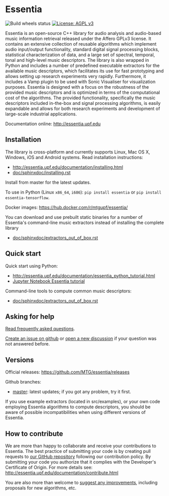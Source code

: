 Essentia
========
![Build wheels status](https://github.com/MTG/essentia/actions/workflows/build-wheels.yml/badge.svg)
[![License: AGPL v3](https://img.shields.io/badge/License-AGPL%20v3-blue.svg)](https://www.gnu.org/licenses/agpl-3.0)


Essentia is an open-source C++ library for audio analysis and audio-based music information retrieval released under the Affero GPLv3 license. It contains an extensive collection of reusable algorithms which implement audio input/output functionality, standard digital signal processing blocks, statistical characterization of data, and a large set of spectral, temporal, tonal and high-level music descriptors. The library is also wrapped in Python and includes a number of predefined executable extractors for the available music descriptors, which facilitates its use for fast prototyping and allows setting up research experiments very rapidly. Furthermore, it includes a Vamp plugin to be used with Sonic Visualiser for visualization purposes. Essentia is designed with a focus on the robustness of the provided music descriptors and is optimized in terms of the computational cost of the algorithms. The provided functionality, specifically the music descriptors included in-the-box and signal processing algorithms, is easily expandable and allows for both research experiments and development of large-scale industrial applications.

Documentation online: http://essentia.upf.edu


Installation
------------

The library is cross-platform and currently supports Linux, Mac OS X, Windows, iOS and Android systems. Read installation instructions:
-  http://essentia.upf.edu/documentation/installing.html 
-  [doc/sphinxdoc/installing.rst](doc/sphinxdoc/installing.rst)

Install from master for the latest updates.

To use in Python (Linux `x86_64`, `i686`): `pip install essentia` or `pip install essentia-tensorflow`.

Docker images: https://hub.docker.com/r/mtgupf/essentia/


You can download and use prebuilt static binaries for a number of Essentia's command-line music extractors instead of installing the complete library
- [doc/sphinxdoc/extractors_out_of_box.rst](doc/sphinxdoc/extractors_out_of_box.rst)


Quick start
-----------

Quick start using Python:
- http://essentia.upf.edu/documentation/essentia_python_tutorial.html
- [Jupyter Notebook Essentia tutorial](/src/examples/tutorial/essentia_python_tutorial.ipynb)

Command-line tools to compute common music descriptors:
- [doc/sphinxdoc/extractors_out_of_box.rst](doc/sphinxdoc/extractors_out_of_box.rst)


Asking for help
---------------

[Read frequently asked questions](FAQ.md).

[Create an issue on github](https://github.com/MTG/essentia/issues) or [open a new discussion](https://github.com/MTG/essentia/discussions) if your question was not answered before.


Versions
--------

Official releases: https://github.com/MTG/essentia/releases

Github branches:
- [master](https://github.com/MTG/essentia/tree/master): latest updates; if you got any problem, try it first.

If you use example extractors (located in src/examples), or your own code employing Essentia algorithms to compute descriptors, you should be aware of possible incompatibilities when using different versions of Essentia.

How to contribute
-----------------
We are more than happy to collaborate and receive your contributions to Essentia. The best practice of submitting your code is by creating pull requests to [our GitHub repository](https://github.com/MTG/essentia) following our contribution policy. By submitting your code you authorize that it complies with the Developer's Certificate of Origin. For more details see: http://essentia.upf.edu/documentation/contribute.html

You are also more than welcome to [suggest any improvements](https://github.com/MTG/essentia/issues/254), including proposals for new algorithms, etc.

